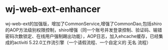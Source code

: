 # wj-web-ext-enhancer
wj-web-ext的加强版，增加了CommonService,增强了CommonDao,包括shiro的AOP方法级别权限控制，shiro增强（同一个账号并发登录控制、验证码、输错密码次数锁定、在线用户强制踢出功能），AOP日志，加入ehcache缓存，已经集成的activiti 5.22.0工作流引擎（一个请假流程、一个自定义的 无名 流程）
